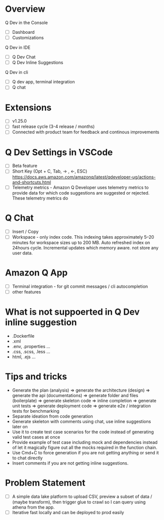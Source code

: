 # Overview
Q Dev in the Console
- [ ] Dashboard
- [ ] Customizations

Q Dev in IDE    
- [ ] Q Dev Chat
- [ ] Q Dev Inline Suggestions

Q Dev in cli
- [ ] Q dev app, terminal integration
- [ ] Q chat

# Extensions
- [ ] v1.25.0
- [ ] fast release cycle (3-4 release / months)
- [ ] Connected with product team for feedback and continous improvements

# Q Dev Settings in VSCode
- [ ] Beta feature
- [ ] Short Key (Opt + C, Tab, -> , <-, ESC) https://docs.aws.amazon.com/amazonq/latest/qdeveloper-ug/actions-and-shortcuts.html
- [ ] Telemetry metrics - Amazon Q Developer uses telemetry metrics to provide data for which code suggestions are suggested or rejected. These telemetry metrics do

# Q Chat
- [ ] Insert / Copy
- [ ] Workspace - only index code. This indexing takes approximately 5–20 minutes for workspace sizes up to 200 MB. Auto refreshed index on 24hours cycle. Incremental updates which memory aware.
 not store any user data.

# Amazon Q App
- [ ] Terminal integration - for git commit messages / cli autocompletion
- [ ] other features

# What is not suppoerted in Q Dev inline suggestion
- .Dockerfile
- .xml
- .env, .properties ...
- .css, .scss, .less ...
- html, .ejs ...

# Tips and tricks
- Generate the plan (analysis) => generate the architecture (design) => generate the api (documentations) => generate folder and files (boilerplate) => generate skeleton code => inline completion => generate unit tests => generate deployment code => generate e2e / integration tests for benchmarking
- Separate ideation from code generation
- Generate skeleton with comments using chat, use inline suggestions later on
- Use it to create test case scenarios for the code instead of generating valid test cases at once
- Provide example of test case including mock and dependencies instead of let it magically figure out all the mocks required in the function chain.
- Use Cmd+C to force generation if you are not getting anything or send it to chat directly
- Insert comments if you are not getting inline suggestions.

# Problem Statement
- [ ] A simple data lake platform to upload CSV, preview a subset of data / (maybe transform), then trigger glue to crawl so I can query using athena from the app.
- [ ] Iterative fast locally and can be deployed to prod easily
